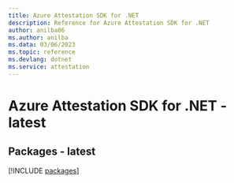```yaml
---
title: Azure Attestation SDK for .NET
description: Reference for Azure Attestation SDK for .NET
author: anilba06
ms.author: anilba
ms.data: 03/06/2023
ms.topic: reference
ms.devlang: dotnet
ms.service: attestation
---
```

# Azure Attestation SDK for .NET - latest
## Packages - latest
[!INCLUDE [packages](attestation-index.md)]